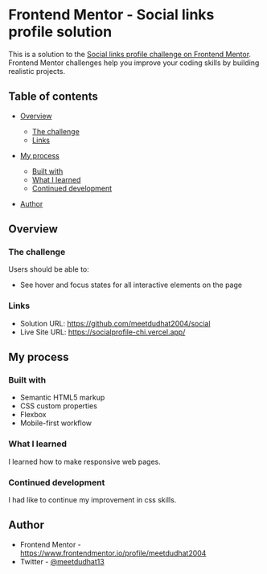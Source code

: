 # Frontend Mentor - Social links profile solution

This is a solution to the [Social links profile challenge on Frontend Mentor](https://www.frontendmentor.io/challenges/social-links-profile-UG32l9m6dQ). Frontend Mentor challenges help you improve your coding skills by building realistic projects. 

## Table of contents

- [Overview](#overview)
  - [The challenge](#the-challenge)
  - [Links](#links)
- [My process](#my-process)
  - [Built with](#built-with)
  - [What I learned](#what-i-learned)
  - [Continued development](#continued-development)
  
- [Author](#author)




## Overview

### The challenge

Users should be able to:

- See hover and focus states for all interactive elements on the page

### Links

- Solution URL: https://github.com/meetdudhat2004/social
- Live Site URL: https://socialprofile-chi.vercel.app/

## My process

### Built with

- Semantic HTML5 markup
- CSS custom properties
- Flexbox
- Mobile-first workflow


### What I learned

I learned how to make responsive web pages.



### Continued development

I had like to continue my improvement in css skills.




## Author

- Frontend Mentor - https://www.frontendmentor.io/profile/meetdudhat2004
- Twitter - [@meetdudhat13](https://www.twitter.com/meetdudhat13)

